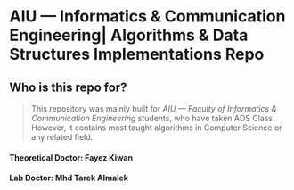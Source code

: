# AIU — Informatics & Communication Engineering| Algorithms & Data Structures Implementations Repo

## Who is this repo for?
> This repository was mainly built for _AIU — Faculty of Informatics & Communication Engineering_ students, who have taken ADS Class.
> However, it contains most taught algorithms in Computer Science or any related field.

#### Theoretical Doctor: Fayez Kiwan ####
#### Lab Doctor: Mhd Tarek Almalek ####

